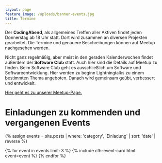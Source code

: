```yaml
---
layout: page
feature_image: /uploads/banner-events.jpg
title: Termine
---
```


Der __CodingAbend__, als allgemeines Treffen aller Aktiven findet jeden Donnerstag ab 18 Uhr statt.
Dort wird zusammen an diversen Projekten gearbeitet. Die Termine und genauere Beschreibungen können auf
Meetup nachgesehen werden.

Nicht ganz regelmäßig, aber meist in den geraden Kalenderwochen
findet außerdem der __Software Club__ statt. Auch hier sind die Details
auf Meetup zu finden.
Beim Software Club geht es ausschließlich um Software und Softwareentwicklung.
Hier werden zu beginn Lightningtalks zu einem
bestimmten Thema angeboten. Danach wird gemeinsam geübt, verbessert und entwickelt.

[Hier geht es zu unserer Meetup-Page.](https://www.meetup.com/de-DE/codeforhn/)

# Einladungen zu kommenden und vergangenen Events

<div class="cfh-cards">
{% assign events = site.posts | where: 'category', 'Einladung' | sort: 'date' | reverse %}

{% for event in events limit: 3 %}
      {% include cfh-event-card.html event=event %}
{% endfor %}
</div>

